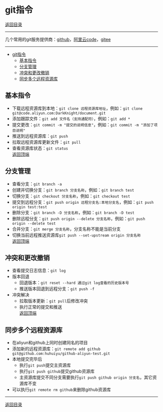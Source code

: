 # git指令

[返回目录](/git/README.md)

---

几个常用的git服务提供商：[github](https://github.com/)，[阿里云code](https://code.aliyun.com)，[gitee](https://gitee.com/)

---

- [git指令](#git指令)
  - [基本指令](#基本指令)
  - [分支管理](#分支管理)
  - [冲突和更改撤销](#冲突和更改撤销)
  - [同步多个远程资源库](#同步多个远程资源库)

## 基本指令

- 下载远程资源库到本地：`git clone 远程资源库地址`，例如：`git clone git@code.aliyun.com:DarkKnight/document.git`
- 添加跟踪文件：`git add 文件名（支持通配符）`，例如：`git add *`
- 提交更改：`git commit -m "提交的说明信息"`，例如：`git commit -m "添加了项目说明"`
- 推送到远程资源库：`git push`
- 拉取远程资源库更新文件：`git pull`
- 查看资源库状态：`git status`  
[返回顶端](#git指令)

## 分支管理

- 查看分支：`git branch -a`
- 创建并切换分支：`git branch 分支名称`，例如：`git branch test`
- 切换分支：`git checkout 分支名称`，例如：`git checkout test`
- 提交到远程分支：`git push origin 远程分支名:本地分支名`，例如：`git push origin test:test`
- 删除分支：`git branch -D 分支名称`，例如：`git branch -D test`
- 删除远程分支：`git push origin --delete 分支名称`，例如：`git push origin --delete test`
- 合并分支：`git merge 分支名称`，分支名称不能是当前分支
- 切换当前远程推送资源库`git push --set-upstream origin 分支名称`  
[返回顶端](#git指令)

## 冲突和更改撤销

- 查看提交日志信息：`git log`
- 版本回退
  - 回退版本：`git reset --hard 通过git log查看的历史版本号`
  - 推送版本回退到远程分支：`git push -f`
- 冲突解决
  - 拉取版本更新：`git pull`后修改冲突
  - 执行正常的提交和推送  
[返回顶端](#git指令)

## 同步多个远程资源库

- 在aliyun和github上同时创建同名的项目
- 添加新的远程资源库：`git remote add github git@github.com:huhuiyu/github-aliyun-test.git`
- 本地提交完毕后
  - 执行`git push`提交主资源库
  - 执行`git push github`提交github资源库
  - 主资源库提交不同分支需要执行`git push github origin 分支名`，其它资源库不变
- 可以执行`git remote rm github`来删除github资源库

---
[返回目录](/git/README.md)
